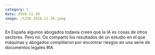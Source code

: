 ```yaml
--- 
category: C 
date: 2018-11-30 
image: /1236_2018-11-30.jpeg 
--- 
```


En España algunos abogados todavía creen que la IA es cosas de otros sectores. Pero no. Os comparto los resultados de un estudio en el que máquinas y abogados compitieron por encontrar riesgos en una serie de documentos legales #IA